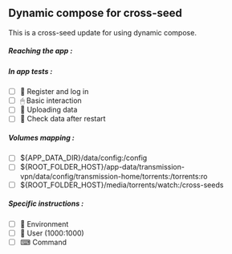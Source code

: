 ## Dynamic compose for cross-seed
This is a cross-seed update for using dynamic compose.
##### Reaching the app :
##### In app tests :
- [ ] 📝 Register and log in
- [ ] 🖱 Basic interaction
- [ ] 🌆 Uploading data
- [ ] 🔄 Check data after restart
##### Volumes mapping :
- [ ] ${APP_DATA_DIR}/data/config:/config
- [ ] ${ROOT_FOLDER_HOST}/app-data/transmission-vpn/data/config/transmission-home/torrents:/torrents:ro
- [ ] ${ROOT_FOLDER_HOST}/media/torrents/watch:/cross-seeds
##### Specific instructions :
- [ ] 🌳 Environment
- [ ] 👤 User (1000:1000)
- [ ] ⌨ Command
